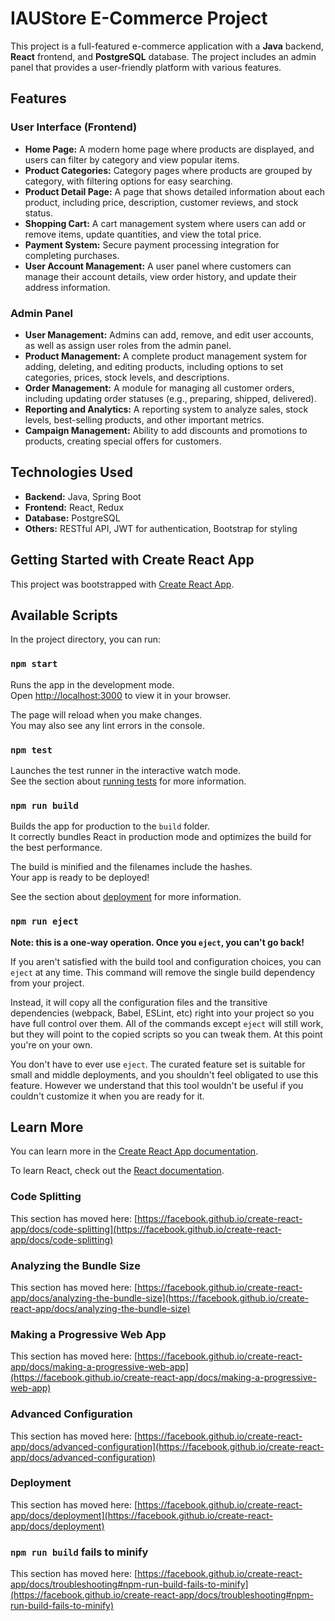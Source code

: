 # IAUStore E-Commerce Project

This project is a full-featured e-commerce application with a **Java** backend, **React** frontend, and **PostgreSQL** database. The project includes an admin panel that provides a user-friendly platform with various features.

## Features

### User Interface (Frontend)
- **Home Page:** A modern home page where products are displayed, and users can filter by category and view popular items.
- **Product Categories:** Category pages where products are grouped by category, with filtering options for easy searching.
- **Product Detail Page:** A page that shows detailed information about each product, including price, description, customer reviews, and stock status.
- **Shopping Cart:** A cart management system where users can add or remove items, update quantities, and view the total price.
- **Payment System:** Secure payment processing integration for completing purchases.
- **User Account Management:** A user panel where customers can manage their account details, view order history, and update their address information.

### Admin Panel
- **User Management:** Admins can add, remove, and edit user accounts, as well as assign user roles from the admin panel.
- **Product Management:** A complete product management system for adding, deleting, and editing products, including options to set categories, prices, stock levels, and descriptions.
- **Order Management:** A module for managing all customer orders, including updating order statuses (e.g., preparing, shipped, delivered).
- **Reporting and Analytics:** A reporting system to analyze sales, stock levels, best-selling products, and other important metrics.
- **Campaign Management:** Ability to add discounts and promotions to products, creating special offers for customers.

## Technologies Used
- **Backend:** Java, Spring Boot
- **Frontend:** React, Redux
- **Database:** PostgreSQL
- **Others:** RESTful API, JWT for authentication, Bootstrap for styling

## Getting Started with Create React App

This project was bootstrapped with [Create React App](https://github.com/facebook/create-react-app).

## Available Scripts

In the project directory, you can run:

### `npm start`

Runs the app in the development mode.\
Open [http://localhost:3000](http://localhost:3000) to view it in your browser.

The page will reload when you make changes.\
You may also see any lint errors in the console.

### `npm test`

Launches the test runner in the interactive watch mode.\
See the section about [running tests](https://facebook.github.io/create-react-app/docs/running-tests) for more information.

### `npm run build`

Builds the app for production to the `build` folder.\
It correctly bundles React in production mode and optimizes the build for the best performance.

The build is minified and the filenames include the hashes.\
Your app is ready to be deployed!

See the section about [deployment](https://facebook.github.io/create-react-app/docs/deployment) for more information.

### `npm run eject`

**Note: this is a one-way operation. Once you `eject`, you can't go back!**

If you aren't satisfied with the build tool and configuration choices, you can `eject` at any time. This command will remove the single build dependency from your project.

Instead, it will copy all the configuration files and the transitive dependencies (webpack, Babel, ESLint, etc) right into your project so you have full control over them. All of the commands except `eject` will still work, but they will point to the copied scripts so you can tweak them. At this point you're on your own.

You don't have to ever use `eject`. The curated feature set is suitable for small and middle deployments, and you shouldn't feel obligated to use this feature. However we understand that this tool wouldn't be useful if you couldn't customize it when you are ready for it.

## Learn More

You can learn more in the [Create React App documentation](https://facebook.github.io/create-react-app/docs/getting-started).

To learn React, check out the [React documentation](https://reactjs.org/).

### Code Splitting

This section has moved here: [https://facebook.github.io/create-react-app/docs/code-splitting](https://facebook.github.io/create-react-app/docs/code-splitting)

### Analyzing the Bundle Size

This section has moved here: [https://facebook.github.io/create-react-app/docs/analyzing-the-bundle-size](https://facebook.github.io/create-react-app/docs/analyzing-the-bundle-size)

### Making a Progressive Web App

This section has moved here: [https://facebook.github.io/create-react-app/docs/making-a-progressive-web-app](https://facebook.github.io/create-react-app/docs/making-a-progressive-web-app)

### Advanced Configuration

This section has moved here: [https://facebook.github.io/create-react-app/docs/advanced-configuration](https://facebook.github.io/create-react-app/docs/advanced-configuration)

### Deployment

This section has moved here: [https://facebook.github.io/create-react-app/docs/deployment](https://facebook.github.io/create-react-app/docs/deployment)

### `npm run build` fails to minify

This section has moved here: [https://facebook.github.io/create-react-app/docs/troubleshooting#npm-run-build-fails-to-minify](https://facebook.github.io/create-react-app/docs/troubleshooting#npm-run-build-fails-to-minify)

